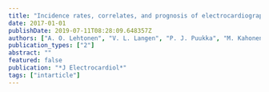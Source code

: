 ```yaml
---
title: "Incidence rates, correlates, and prognosis of electrocardiographic P-wave abnormalities - a nationwide population-based study"
date: 2017-01-01
publishDate: 2019-07-11T08:28:09.648357Z
authors: ["A. O. Lehtonen", "V. L. Langen", "P. J. Puukka", "M. Kahonen", "M. S. Nieminen", "A. M. Jula", "T. J. Niiranen"]
publication_types: ["2"]
abstract: ""
featured: false
publication: "*J Electrocardiol*"
tags: ["intarticle"]
---
```


